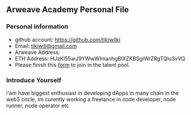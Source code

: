 ## Arweave Academy Personal File

### Personal information

- github account: https://github.com/tikiwilki
- Email: tikiwili@gmail.com
- Arweave Address: 
- ETH Address: HJzKl55arJ9YWwWlmanhgBlXZKBSgiWrZRgTQiu3vVQ
- Please finish this [form](https://docs.google.com/forms/d/e/1FAIpQLSfWA5fIIcBgmRppm3jNz5vmf9Mai_QMVil-2pO4r7YKn_Zhtw/viewform?usp=sf_link) to join in the talent pool.

### Introduce Yourself
 i'am have biggest enthusiast in developing dApps in many chain in the web3 circle, im curently working a freelance in node developer, node runner, node operator etc
